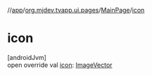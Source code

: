 //[app](../../../index.md)/[org.mjdev.tvapp.ui.pages](../index.md)/[MainPage](index.md)/[icon](icon.md)

# icon

[androidJvm]\
open override val [icon](icon.md): [ImageVector](https://developer.android.com/reference/kotlin/androidx/compose/ui/graphics/vector/ImageVector.html)
